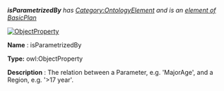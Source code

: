 ___isParametrizedBy__ 
 has
 [Category:OntologyElement](../../Category/OntologyElement "Category:OntologyElement") 
 and is an
 [element of](../../Property/ElementOf "Property:ElementOf") 
[BasicPlan](../../Submissions/BasicPlan "Submissions:BasicPlan")_




  





[![ObjectProperty](../../images/thumb/c/c3/ObjectProperty.gif/45px-ObjectProperty.gif)](../../Image/ObjectProperty.gif "ObjectProperty")


__Name__ 
 : isParametrizedBy
 



__Type:__ 
 owl:ObjectProperty
 



__Description__ 
 : The relation between a Parameter, e.g. 'MajorAge', and a Region, e.g. '>17 year'.